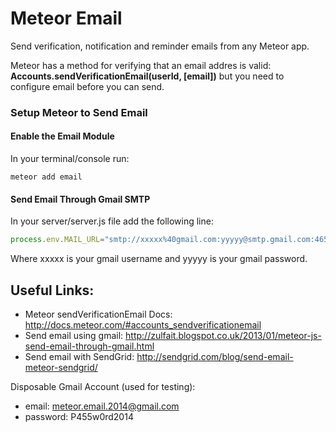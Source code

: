 Meteor Email
============

Send verification, notification and reminder emails from any Meteor app.


Meteor has a method for verifying that an email addres is valid: <br />
**Accounts.sendVerificationEmail(userId, [email])** 
but you need to configure email before you can send.

### Setup Meteor to Send Email

#### Enable the Email Module

In your terminal/console run:

```
meteor add email
```

#### Send Email Through Gmail SMTP

In your server/server.js file add the following line:
```javascript
process.env.MAIL_URL="smtp://xxxxx%40gmail.com:yyyyy@smtp.gmail.com:465/"; 
```
Where xxxxx is your gmail username and yyyyy is your gmail password.



## Useful Links:

- Meteor sendVerificationEmail Docs: http://docs.meteor.com/#accounts_sendverificationemail
- Send email using gmail: http://zulfait.blogspot.co.uk/2013/01/meteor-js-send-email-through-gmail.html
- Send email with SendGrid: http://sendgrid.com/blog/send-email-meteor-sendgrid/

Disposable Gmail Account (used for testing):
- email: meteor.email.2014@gmail.com
- password: P455w0rd2014